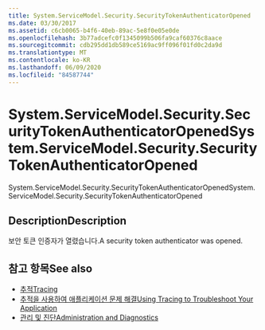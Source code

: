 ```yaml
---
title: System.ServiceModel.Security.SecurityTokenAuthenticatorOpened
ms.date: 03/30/2017
ms.assetid: c6cb0065-b4f6-40eb-89ac-5e8f0e05e0de
ms.openlocfilehash: 3b77adcefc0f1345099b506fa9caf60376c8aace
ms.sourcegitcommit: cdb295dd1db589ce5169ac9ff096f01fd0c2da9d
ms.translationtype: MT
ms.contentlocale: ko-KR
ms.lasthandoff: 06/09/2020
ms.locfileid: "84587744"
---
```

# <a name="systemservicemodelsecuritysecuritytokenauthenticatoropened"></a><span data-ttu-id="47df9-102">System.ServiceModel.Security.SecurityTokenAuthenticatorOpened</span><span class="sxs-lookup"><span data-stu-id="47df9-102">System.ServiceModel.Security.SecurityTokenAuthenticatorOpened</span></span>
<span data-ttu-id="47df9-103">System.ServiceModel.Security.SecurityTokenAuthenticatorOpened</span><span class="sxs-lookup"><span data-stu-id="47df9-103">System.ServiceModel.Security.SecurityTokenAuthenticatorOpened</span></span>  
  
## <a name="description"></a><span data-ttu-id="47df9-104">Description</span><span class="sxs-lookup"><span data-stu-id="47df9-104">Description</span></span>  
 <span data-ttu-id="47df9-105">보안 토큰 인증자가 열렸습니다.</span><span class="sxs-lookup"><span data-stu-id="47df9-105">A security token authenticator was opened.</span></span>  
  
## <a name="see-also"></a><span data-ttu-id="47df9-106">참고 항목</span><span class="sxs-lookup"><span data-stu-id="47df9-106">See also</span></span>

- [<span data-ttu-id="47df9-107">추적</span><span class="sxs-lookup"><span data-stu-id="47df9-107">Tracing</span></span>](index.md)
- [<span data-ttu-id="47df9-108">추적을 사용하여 애플리케이션 문제 해결</span><span class="sxs-lookup"><span data-stu-id="47df9-108">Using Tracing to Troubleshoot Your Application</span></span>](using-tracing-to-troubleshoot-your-application.md)
- [<span data-ttu-id="47df9-109">관리 및 진단</span><span class="sxs-lookup"><span data-stu-id="47df9-109">Administration and Diagnostics</span></span>](../index.md)
